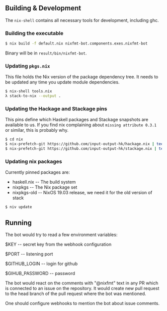 ## Building & Development

The `nix-shell` contains all necessary tools for development, including ghc.

### Building the executable

```sh
$ nix build -f default.nix nixfmt-bot.components.exes.nixfmt-bot
```

Binary will be in `result/bin/nixfmt-bot`.

### Updating `pkgs.nix`

This file holds the Nix version of the package dependency tree. It needs to be
updated any time you update module dependencies.

```sh
$ nix-shell tools.nix
λ stack-to-nix --output .
```

### Updating the Hackage and Stackage pins

This pins define which Haskell packages and Stackage snapshots are available
to us. If you find nix complaining about `missing attribute 0.3.1` or
similar, this is probably why.

```sh
$ cd nix
$ nix-prefetch-git https://github.com/input-output-hk/hackage.nix | tee hackage-src.json
$ nix-prefetch-git https://github.com/input-output-hk/stackage.nix | tee stackage-src.json
```

### Updating nix packages

Currently pinned packages are:

* haskell.nix -- The build system
* nixpkgs -- The Nix package set
* nixpkgs-old -- NixOS 19.03 release, we need it for the old version of stack

```sh
$ niv update
```
## Running 

The bot would try to read a few environment variables: 

$KEY -- secret key from the webhook configuration 

$PORT -- listening port 

$GITHUB_LOGIN -- login for github

$GIHUB_PASSWORD -- password 

The bot would react on the comments with "@nixfmt" text in any PR which is connected to an issue on the repository.
It would create new pull request to the head branch of the pull request where the bot was mentioned. 

One should configure webhooks to mention the bot about issue comments.
